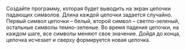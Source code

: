 Создайте программу, которая будет выводить на экран цепочки падающих символов. Длина каждой цепочки задается случайно. Первый символ цепочки – белый, второй символ – светло-зеленый, остальные символы темно-зеленые. Во время падения цепочки, на каждом шаге, все символы меняют свое значение. Дойдя до конца, цепочка исчезает и сверху формируется новая цепочка.
